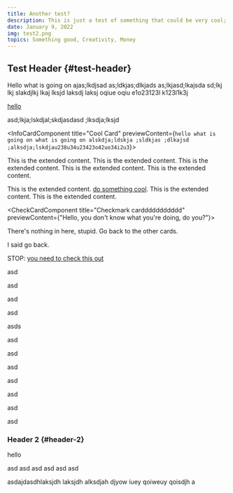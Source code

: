 ```yaml
---
title: Another test?
description: This is just a test of something that could be very cool; just seeing how it works. If it looks good, then obviously, that is good. lkj sdlakj ;laksdj ;alksdj a;slkdj asd;lkaj. asdlkjas alksj a;lsdkja s;dlkjsd a;lskdj ;laksjd . as;lkdj a;sldkja sd;lkajs d;alksjd . ;alskdj a;lskdj a;sldkj. a;lsdkjj a;lskdj a;d. ;laksjd ;alskdj.
date: January 9, 2022
img: test2.png
topics: Something good, Creativity, Money
---
```


## Test Header {#test-header}

Hello what is going on ajas;lkdjsad
as;ldkjas;dlkjads
as;lkjasd;lkajsda
sd;lkj lkj slakdjlkj lkaj lksjd laksdj laksj oqiue oqiu e1o23123l k123l1k3j 

[hello](https://www.google.com)


asd;lkja;lskdjal;skdjasdasd
;lksdja;lksjd

<InfoCardComponent title="Cool Card" previewContent={`hello what is going on
what is going on
alskdja;ldskja ;sldkjas ;dlkajsd ;alksdja;lskdjau238u34u23423o42uo34i2u3`}>

This is the extended content. This is the extended content. This is the extended content. This is the extended content.
This is the extended content.

This is the extended content. <a href='https://www.google.com' target='_blank'>do something cool</a>.
This is the extended content.
This is the extended content.

</InfoCardComponent>

<CheckCardComponent title="Checkmark carddddddddddd" previewContent={"Hello, you don't know what you're doing, do you?"}>

There's nothing in here, stupid. Go back to the other cards.

I said go back.





STOP: <a href='https://cloudwave3.vercel.app/' target='_blank'>you need to check this out</a>

</CheckCardComponent>

asd

asd

asd

asd

asds

asd

asd

asd

asd

asd

asd

asd


### Header 2 {#header-2}

hello

asd
asd
asd
asd
asd
asd

asdajdasdhlaksjdh laksjdh alksdjah djyow iuey qoiweuy qoisdjh a
